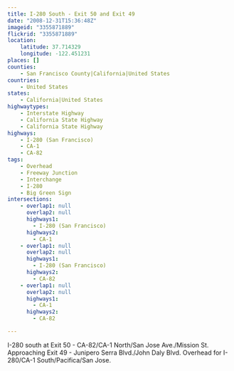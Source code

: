 ```yaml
---
title: I-280 South - Exit 50 and Exit 49
date: "2008-12-31T15:36:48Z"
imageid: "3355871889"
flickrid: "3355871889"
location:
    latitude: 37.714329
    longitude: -122.451231
places: []
counties:
    - San Francisco County|California|United States
countries:
    - United States
states:
    - California|United States
highwaytypes:
    - Interstate Highway
    - California State Highway
    - California State Highway
highways:
    - I-280 (San Francisco)
    - CA-1
    - CA-82
tags:
    - Overhead
    - Freeway Junction
    - Interchange
    - I-280
    - Big Green Sign
intersections:
    - overlap1: null
      overlap2: null
      highways1:
        - I-280 (San Francisco)
      highways2:
        - CA-1
    - overlap1: null
      overlap2: null
      highways1:
        - I-280 (San Francisco)
      highways2:
        - CA-82
    - overlap1: null
      overlap2: null
      highways1:
        - CA-1
      highways2:
        - CA-82

---
```

I-280 south at Exit 50 - CA-82/CA-1 North/San Jose Ave./Mission St. Approaching Exit 49 - Junipero Serra Blvd./John Daly Blvd. Overhead for I-280/CA-1 South/Pacifica/San Jose.